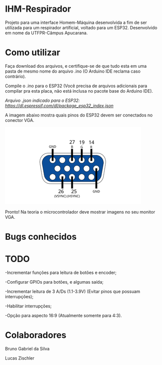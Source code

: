 # IHM-Respirador

Projeto para uma interface Homem-Máquina desenvolvida a fim de ser utilizada para um respirador artíficial, voltado para um ESP32. Desenvolvido em nome da UTFPR-Câmpus Apucarana.

# Como utilizar

Faça download dos arquivos, e certifique-se de que tudo esta em uma pasta de mesmo nome do arquivo .ino (O Arduino IDE reclama caso contrário).

Compile o .ino para o ESP32 (Você precisa de arquivos adicionais para compilar pra esta placa, não está inclusa no pacote base do Arduino IDE).

*Arquivo .json indicado para o ESP32: https://dl.espressif.com/dl/package_esp32_index.json*

A imagem abaixo mostra quais pinos do ESP32 devem ser conectados no conector VGA.

![14 R, 19 G, 27 B, 26 VSYNC, 25 HSYNC](./VGA.svg)

Pronto! Na teoria o microcontrolador deve mostrar imagens no seu monitor VGA.

# Bugs conhecidos

# TODO

-Incrementar funções para leitura de botões e encoder;

-Configurar GPIOs para botões, e algumas saída;

-Incrementar leitura de 3 A/Ds (1.1-3.9V) (Evitar pinos que possuam interrupções);

-Habilitar interrupções;

-Opção para aspecto 16:9 (Atualmente somente para 4:3).

# Colaboradores

Bruno Gabriel da Silva

Lucas Zischler
